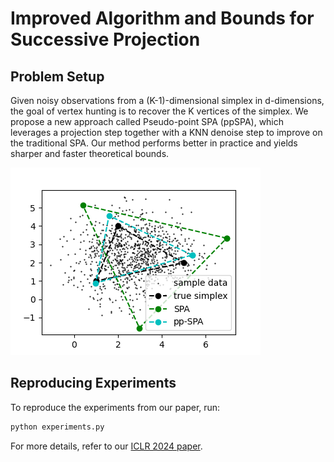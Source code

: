# Improved Algorithm and Bounds for Successive Projection

## Problem Setup

Given noisy observations from a (K-1)-dimensional simplex in d-dimensions, the goal of vertex hunting is to recover the K vertices of the simplex. We propose a new approach called Pseudo-point SPA (ppSPA), which leverages a projection step together with a KNN denoise step to improve on the traditional SPA. Our method performs better in practice and yields sharper and faster theoretical bounds.


![Example Image](Results-experiments/triangle.png)


## Reproducing Experiments

To reproduce the experiments from our paper, run:

```bash
python experiments.py
```

For more details, refer to our [ICLR 2024 paper](link-to-paper).

